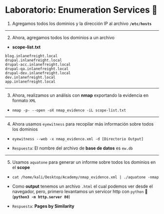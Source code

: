 # Laboratorio: Enumeration Services 🔢

1. Agregamos todos los dominios y la dirección IP al archivo **`/etc/hosts`**

---

2. Ahora, agregamos todos los dominios a un archivo

* **scope-list.txt**
```
blog.inlanefreight.local
drupal.inlanefreight.local
drupal-acc.inlanefreight.local
drupal-qa.inlanefreight.local
drupal-dev.inlanefreight.local
dev.inlanefreight.local
app.inlanefreight.local
```

---

3. Ahora, realizamos un análisis con **nmap** exportando la evidencia en formato `XML`
* `nmap -p- --open -oX nmap_evidence -iL scope-list.txt`

---

4. Ahora usamos `eyewitness` para recopilar más información sobre todos los dominios
* `eyewitness --web -x nmap_evidence.xml -d [Directorio Output]`

* `Respuesta`: El nombre del archivo de **base de datos** es `ew.db`

---

5. Usamos `aquatone` para generar un informe sobre todos los dominios en el **scope**
* `cat /home/kali/Desktop/Academy/nmap_evidence.xml | ./aquatone -nmap`

+ Como **output** tenemos un archivo `.html` el cual podemos ver desde el navegador, pero, primero levantamos un servicor http con `python` 🐍 (**`python3 -m http.server 80`**)

* `Respuesta`: **Pages by Similarity**